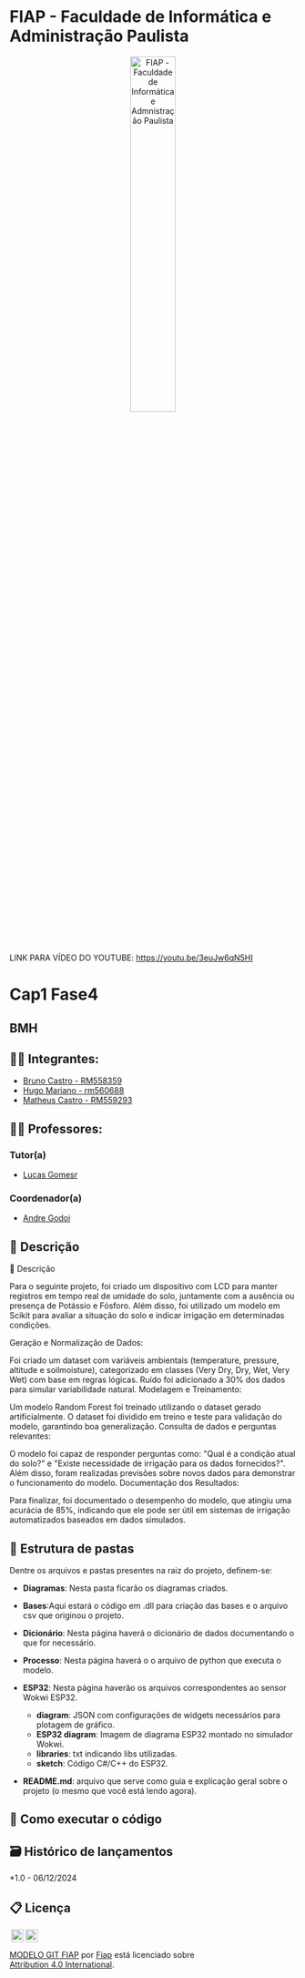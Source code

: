 # FIAP - Faculdade de Informática e Administração Paulista

<p align="center">
<a href= "https://www.fiap.com.br/"><img src="assets/logo-fiap.png" alt="FIAP - Faculdade de Informática e Admnistração Paulista" border="0" width=40% height=40%></a>
</p>
LINK PARA VÍDEO DO YOUTUBE: <a href= "https://youtu.be/3euJw6qN5HI<">https://youtu.be/3euJw6qN5HI</a>
<br>

# Cap1 Fase4

## BMH

## 👨‍🎓 Integrantes: 
- <a href="https://www.linkedin.com/in/bruno-castro-dias/">Bruno Castro - RM558359</a>
- <a href="https://www.linkedin.com/in/hugomariano191628150/">Hugo Mariano - rm560688</a>
- <a href="https://www.linkedin.com/in/matheus-castro-63644b224/">Matheus Castro - RM559293</a> 


## 👩‍🏫 Professores:
### Tutor(a) 
- <a href="https://www.linkedin.com/in/lucas-gomes-moreira-15a8452a/">Lucas Gomesr</a>
### Coordenador(a)
- <a href="https://www.linkedin.com/in/profandregodoi/">Andre Godoi</a>


## 📜 Descrição

📜 Descrição

Para o seguinte projeto, foi criado um dispositivo com LCD para manter registros em tempo real de umidade do solo, juntamente com a ausência ou presença de Potássio e Fósforo. Além disso, foi utilizado um modelo em Scikit para avaliar a situação do solo e indicar irrigação em determinadas condições.


Geração e Normalização de Dados:

Foi criado um dataset com variáveis ambientais (temperature, pressure, altitude e soilmoisture), categorizado em classes (Very Dry, Dry, Wet, Very Wet) com base em regras lógicas.
Ruído foi adicionado a 30% dos dados para simular variabilidade natural.
Modelagem e Treinamento:

Um modelo Random Forest foi treinado utilizando o dataset gerado artificialmente.
O dataset foi dividido em treino e teste para validação do modelo, garantindo boa generalização.
Consulta de dados e perguntas relevantes:

O modelo foi capaz de responder perguntas como: "Qual é a condição atual do solo?" e "Existe necessidade de irrigação para os dados fornecidos?".
Além disso, foram realizadas previsões sobre novos dados para demonstrar o funcionamento do modelo.
Documentação dos Resultados:

Para finalizar, foi documentado o desempenho do modelo, que atingiu uma acurácia de 85%, indicando que ele pode ser útil em sistemas de irrigação automatizados baseados em dados simulados.


## 📁 Estrutura de pastas

Dentre os arquivos e pastas presentes na raiz do projeto, definem-se:

- <b>Diagramas</b>: Nesta pasta ficarão os diagramas criados.

- <b>Bases</b>:Aqui estará o código em .dll para criação das bases e o arquivo csv que originou o projeto.

- <b>Dicionário</b>: Nesta página haverá o dicionário de dados documentando o que for necessário.

- <b>Processo</b>: Nesta página haverá o o arquivo de python que executa o modelo.

- <b>ESP32</b>: Nesta página haverão os arquivos correspondentes ao sensor Wokwi ESP32.
   - <b>diagram</b>: JSON com configurações de widgets necessários para plotagem de gráfico.
   - <b>ESP32 diagram</b>: Imagem de diagrama ESP32 montado no simulador Wokwi.
   - <b>libraries</b>: txt indicando libs utilizadas.
   - <b>sketch</b>: Código C#/C++ do ESP32.
- <b>README.md</b>: arquivo que serve como guia e explicação geral sobre o projeto (o mesmo que você está lendo agora).

## 🔧 Como executar o código


## 🗃 Histórico de lançamentos

*1.0 - 06/12/2024

## 📋 Licença

<img style="height:22px!important;margin-left:3px;vertical-align:text-bottom;" src="https://mirrors.creativecommons.org/presskit/icons/cc.svg?ref=chooser-v1"><img style="height:22px!important;margin-left:3px;vertical-align:text-bottom;" src="https://mirrors.creativecommons.org/presskit/icons/by.svg?ref=chooser-v1"><p xmlns:cc="http://creativecommons.org/ns#" xmlns:dct="http://purl.org/dc/terms/"><a property="dct:title" rel="cc:attributionURL" href="https://github.com/agodoi/template">MODELO GIT FIAP</a> por <a rel="cc:attributionURL dct:creator" property="cc:attributionName" href="https://fiap.com.br">Fiap</a> está licenciado sobre <a href="http://creativecommons.org/licenses/by/4.0/?ref=chooser-v1" target="_blank" rel="license noopener noreferrer" style="display:inline-block;">Attribution 4.0 International</a>.</p>
